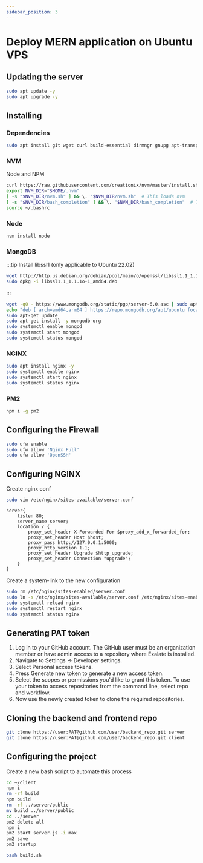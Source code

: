 ```yaml
---
sidebar_position: 3
---
```


# Deploy MERN application on Ubuntu VPS

## Updating the server
```bash
sudo apt update -y 
sudo apt upgrade -y 
```

## Installing 

### Dependencies
```bash
sudo apt install git wget curl build-essential dirmngr gnupg apt-transport-https ca-certificates software-properties-common clang -y 
```

### NVM
Node and NPM

```bash
curl https://raw.githubusercontent.com/creationix/nvm/master/install.sh | bash 
export NVM_DIR="$HOME/.nvm"
[ -s "$NVM_DIR/nvm.sh" ] && \. "$NVM_DIR/nvm.sh"  # This loads nvm
[ -s "$NVM_DIR/bash_completion" ] && \. "$NVM_DIR/bash_completion"  # This loads nvm bash_completion
source ~/.bashrc
```

### Node
```bash
nvm install node
```

### MongoDB

:::tip
Install libssl1 (only applicable to Ubuntu 22.02)

```bash
wget http://http.us.debian.org/debian/pool/main/o/openssl/libssl1.1_1.1.1o-1_amd64.deb
sudo dpkg -i libssl1.1_1.1.1o-1_amd64.deb
```
:::

```bash
wget -qO - https://www.mongodb.org/static/pgp/server-6.0.asc | sudo apt-key add -
echo "deb [ arch=amd64,arm64 ] https://repo.mongodb.org/apt/ubuntu focal/mongodb-org/6.0 multiverse" | sudo tee /etc/apt/sources.list.d/mongodb-org-6.0.list
sudo apt-get update
sudo apt-get install -y mongodb-org
sudo systemctl enable mongod
sudo systemctl start mongod
sudo systemctl status mongod
```

### NGINX
```bash
sudo apt install nginx -y
sudo systemctl enable nginx
sudo systemctl start nginx
sudo systemctl status nginx
```

### PM2
```bash
npm i -g pm2
```

## Configuring the Firewall
```bash
sudo ufw enable
sudo ufw allow 'Nginx Full'
sudo ufw allow 'OpenSSH'
```

## Configuring NGINX

Create nginx conf 

```bash
sudo vim /etc/nginx/sites-available/server.conf
```

```
server{
    listen 80;
    server_name server;
    location / {
        proxy_set_header X-Forwarded-For $proxy_add_x_forwarded_for;
        proxy_set_header Host $host;
        proxy_pass http://127.0.0.1:5000;
        proxy_http_version 1.1;
        proxy_set_header Upgrade $http_upgrade;
        proxy_set_header Connection "upgrade";
    }
}
```

Create a system-link to the new configuration

```bash
sudo rm /etc/nginx/sites-enabled/server.conf
sudo ln -s /etc/nginx/sites-available/server.conf /etc/nginx/sites-enabled/
sudo systemctl reload nginx
sudo systemctl restart nginx
sudo systemctl status nginx
```

## Generating PAT token

1. Log in to your GitHub account. The GitHub user must be an organization member or have admin access to a repository where Exalate is installed.
2. Navigate to Settings → Developer settings.
3. Select Personal access tokens.
4. Press Generate new token to generate a new access token.
5. Select the scopes or permissions you'd like to grant this token. To use your token to access repositories from the command line, select repo and workflow.
6. Now use the newly created token to clone the required repositories.

## Cloning the backend and frontend repo

```bash
git clone https://user:PAT@github.com/user/backend_repo.git server
git clone https://user:PAT@github.com/user/backend_repo.git client
```

## Configuring the project

Create a new bash script to automate this process

```bash
cd ~/client
npm i
rm -rf build
npm build
rm -rf ../server/public
mv build ../server/public
cd ../server
pm2 delete all
npm i
pm2 start server.js -i max
pm2 save
pm2 startup
```

```bash
bash build.sh
```